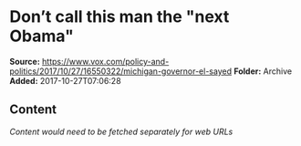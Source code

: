 # Don’t call this man the "next Obama"

**Source:** https://www.vox.com/policy-and-politics/2017/10/27/16550322/michigan-governor-el-sayed
**Folder:** Archive
**Added:** 2017-10-27T07:06:28




## Content
*Content would need to be fetched separately for web URLs*

